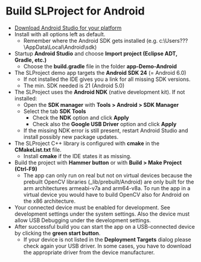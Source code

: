 # Build SLProject for Android

* [Download Android Studio for your platform](https://developer.android.com/studio/index.html)
* Install with all options left as default.
  * Remember where the Android SDK gets installed (e.g. c:\Users\???\AppData\Local\Android\sdk\)
* Startup **Android Studio** and choose **Import project (Eclipse ADT, Gradle, etc.)**
  * Choose the **build.gradle** file in the folder **app-Demo-Android**
* The SLProject demo app targets the **Android SDK 24** (= Android 6.0)
  * If not installed the IDE gives you a link for all missing SDK versions. 
  * The min. SDK needed is 21 (Android 5.0)
* The SLProject uses the **Android NDK** (native development kit). If not installed:
  * Open the **SDK manager** with **Tools > Android > SDK Manager**
  * Select the tab **SDK Tools**
    * Check the **NDK** option and click **Apply**
    * Check also the **Google USB Driver** option and click **Apply**
  * If the missing NDK error is still present, restart Android Studio and install possibly new package updates.
* The SLProject C++ library is configured with **cmake** in the **CMakeList.txt** file.
  * Install **cmake** if the IDE states it as missing.
* Build the project with **Hammer button** or with **Build > Make Project (Ctrl-F9)**
  * The app can only run on real but not on virtual devices because the prebuilt OpenCV libraries (_lib/prebuilt/Android) are only built for the arm architectures armeabi-v7a and arm64-v8a. To run the app in a virtual device you would have to build OpenCV also for Android on the x86 architecture.
* Your connected device must be enabled for development. See development settings under the system settings. Also the device must allow USB Debugging under the development settings.
* After successful build you can start the app on a USB-connected device by clicking the **green start button**.
  * If your device is not listed in the **Deployment Targets** dialog please check again your USB driver. In some cases, you have to download the appropriate driver from the device manufacturer.

